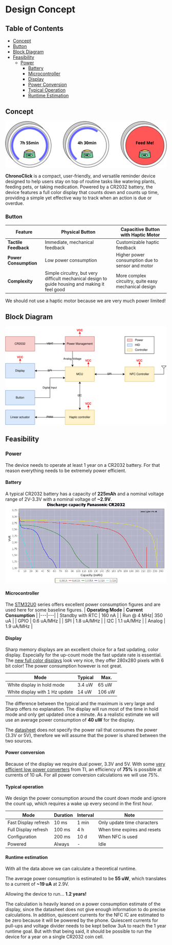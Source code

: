 # Design Concept

## Table of Contents
- [Concept](#concept)
- [Button](#button)
- [Block Diagram](#block-diagram)
- [Feasibility](#feasibility)
    - [Power](#power)
        - [Battery](#battery)
        - [Microcontroller](#microcontroller)
        - [Display](#display)
        - [Power Conversion](#power-conversion)
        - [Typical Operation](#typical-operation)
        - [Runtime Estimation](#runtime-estimation)

## Concept
![Concept](images/concept.svg)

**ChronoClick** is a compact, user-friendly, and versatile reminder device designed to help users stay on top of routine tasks like watering plants, feeding pets, or taking medication. Powered by a CR2032 battery, the device features a full color display that counts down and counts up time, providing a simple yet effective way to track when an action is due or overdue.

### Button
| Feature | Physical Button | Capacitive Button with Haptic Motor |
|---------|-----------------|-------------------------------------|
| **Tactile Feedback** | Immediate, mechanical feedback | Customizable haptic feedback |
| **Power Consumption** | Low power consumption | Higher power consumption due to sensor and motor |
| **Complexity** | Simple circuitry, but very difficult mechanical design to guide housing and making it feel good | More complex circuitry, quite easy mechanical design |

We should not use a haptic motor because we are very much power limited! 

## Block Diagram
![Block Diagram](images/block-diagram.svg)

## Feasibility

### Power
The device needs to operate at least 1 year on a CR2032 battery. For that reason everything needs to be extremely power efficient.

#### Battery
A typical CR2032 battery has a capacity of **225mAh** and a nominal voltage range of 2V-3.3V with a nominal voltage of **~2.9V**.
![Discharge Curve](images/discharge-curve.png)

#### Microcontroller
The [STM32U0](https://www.st.com/en/microcontrollers-microprocessors/stm32u0-series.html) series offers excellent power consumption figures and are used here for some baseline figures.
| **Operating Mode** | **Current Consumption** |
|---|---|
| Standby with RTC | 160 nA |
| Run @ 4 MHz| 350 uA |
| GPIO | 0.6 uA/MHz |
| SPI | 1.8 uA/MHz |
| I2C | 1.1 uA/MHz |
| Analog | 1.9 uA/MHz |

#### Display
Sharp memory displays are an excellent choice for a fast updating, color display. Especially for the up-count mode the fast update rate is essential. The [new full color displays](https://www.sharpsde.com/products/displays/model/ls012b7dd06a-1-1/#productview) look very nice, they offer 280x280 pixels with 6 bit color! The power consumption however is not great.

| **Mode** | **Typical** | **Max.** | 
|---|---|---|
|White display in hold mode|3.4 uW|65 uW|
|White display with 1 Hz update|14 uW|106 uW|

The difference between the typical and the maximum is very large and Sharp offers no explanation. The display will run most of the time in hold mode and only get updated once a minute. As a realistic estimate we will use an average power consumption of **40 uW** for the display.

The [datasheet](https://www.sharpsde.com/fileadmin/products/Displays/Specs/LS014B7DD01_21Dec22_Spec_LCP-0620031B.pdf) does not specify the power rail that consumes the power (3.3V or 5V), therefore we will assume that the power is shared between the two sources.

#### Power conversion
Because of the display we require dual power, 3.3V and 5V. With some [very efficient low power converters](https://www.ti.com/lit/ds/symlink/tps61299.pdf?ts=1695244001101&ref_url=https%253A%252F%252Fwww.ti.com%252Fproduct%252FTPS61299%253FHQS%253Dapp-sr-pwr-lowiq_tps61299_h1-paidfb-pf-facebook_pwr_b_lowiq_cons_null-wwe_int%2526fbclid%253DIwAR3yCh0IB3iirVoz9aK55N8BLNDQmakUcDeVtoRTuOZto1nHpU-tdQV_yfI_aem_AZC5lNN2AagQAdYqTdO5u4s8LqShAQAt1Z44U_4Mj9NBwf4CP8zVZmuXQIrFCRg5Z7QAqq-vc2z-o6yxPL9JyvVv) from TI, an efficiency of **75%** is possible at currents of 10 uA. For all power conversion calculations we will use 75%. 

#### Typical operation
We design the power consumption around the count down mode and ignore the count up, which requires a wake up every second in the first hour.

| **Mode** | **Duration** | **Interval** | **Note** |
|---|---|---|---|
|Fast Display refresh|10 ms|1 min| Only update time characters |
|Full Display refresh|100 ms|4 h|When time expires and resets|
|Configuration|200 ms|10 d|When NFC is used|
|Powered|Always|-|Idle|

#### Runtime estimation
With all the data above we can calculate a theoretical runtime. 

The average power consumption is estimated to be **55 uW**, which translates to a current of **~19 uA** at 2.9V.

Allowing the device to run... **1.2 years!**

The calculation is heavily leaned on a power consumption estimate of the display, since the datasheet does not give enough information to do precise calculations. In addition, quiescent currents for the NFC IC are estimated to be zero because it will be powered by the phone. Quiescent currents for pull-ups and voltage divider needs to be kept bellow 3uA to reach the 1 year runtime goal. But with that being said, it should be possible to run the device for a year on a single CR2032 coin cell.
